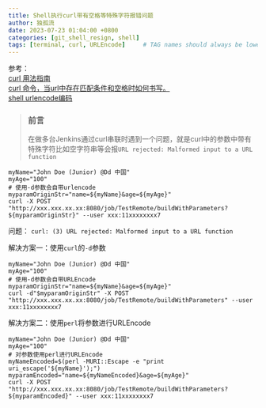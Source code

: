 ```yaml
---
title: Shell执行curl带有空格等特殊字符报错问题
author: 独孤流
date: 2023-07-23 01:04:00 +0800
categories: [git_shell_resign, shell]
tags: [terminal, curl, URLEncode]     # TAG names should always be lowercase
---
```


参考：\
[curl 用法指南](https://blog.csdn.net/TomorrowAndTuture/article/details/111842422)\
[curl 命令，当url中存在匹配条件和空格时如何书写。](https://blog.csdn.net/lixingdefengzi/article/details/52101484)\
[shell urlencode编码](https://juejin.cn/s/shell%20urlencode%E7%BC%96%E7%A0%81)

> ### 前言
> 在做多台Jenkins通过curl串联时遇到一个问题，就是curl中的参数中带有特殊字符比如空字符串等会报`URL rejected: Malformed input to a URL function`

```
myName="John Doe (Junior) @Dd 中国"
myAge="100"
# 使用-d参数会自带urlencode
myparamOriginStr="name=${myName}&age=${myAge}"
curl -X POST "http://xxx.xxx.xx.xx:8080/job/TestRemote/buildWithParameters?${myparamOriginStr}" --user xxx:11xxxxxxxx7
```
问题：
`curl: (3) URL rejected: Malformed input to a URL function`

解决方案一：使用`curl`的`-d`参数
```
myName="John Doe (Junior) @Dd 中国"
myAge="100"
# 使用-d参数会自带URLEncode
myparamOriginStr="name=${myName}&age=${myAge}"
curl -d"$myparamOriginStr" -X POST  "http://xxx.xxx.xx.xx:8080/job/TestRemote/buildWithParameters" --user xxx:11xxxxxxxx7
```

解决方案二：使用`perl`将参数进行URLEncode
```
myName="John Doe (Junior) @Dd 中国"
myAge="100"
# 对参数使用perl进行URLEncode
myNameEncoded=$(perl -MURI::Escape -e "print uri_escape('${myName}');")
myparamEncoded="name=${myNameEncoded}&age=${myAge}"
curl -X POST  "http://xxx.xxx.xx.xx:8080/job/TestRemote/buildWithParameters?${myparamEncoded}" --user xxx:11xxxxxxxx7
```